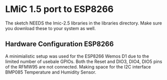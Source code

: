LMiC 1.5 port to ESP8266
================================================
The sketch NEEDS the lmic-2.5 libraries in the libraries directory. 
Make sure you download these to your system as well.


Hardware Configuration ESP8266
-------------
A minimialistic setup was used for the ESP8266 Wemos D1 due to the limited number of usebale GPIOs.
Both the Reset and DIO3, DIO4, DIO5 pins of the RFMW95 are not connected.
Making space for the I2C interface BMP085 Temperature and Humidity Sensor.
